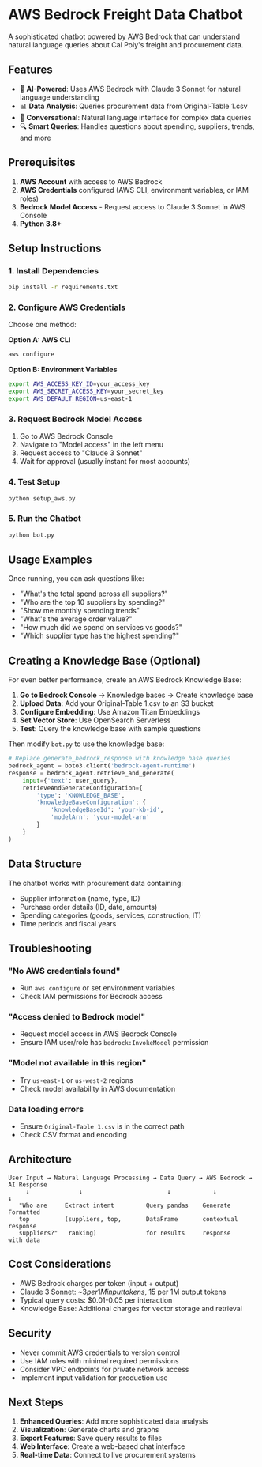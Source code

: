 # AWS Bedrock Freight Data Chatbot

A sophisticated chatbot powered by AWS Bedrock that can understand natural language queries about Cal Poly's freight and procurement data.

## Features

- 🤖 **AI-Powered**: Uses AWS Bedrock with Claude 3 Sonnet for natural language understanding
- 📊 **Data Analysis**: Queries procurement data from Original-Table 1.csv
- 💬 **Conversational**: Natural language interface for complex data queries
- 🔍 **Smart Queries**: Handles questions about spending, suppliers, trends, and more

## Prerequisites

1. **AWS Account** with access to AWS Bedrock
2. **AWS Credentials** configured (AWS CLI, environment variables, or IAM roles)
3. **Bedrock Model Access** - Request access to Claude 3 Sonnet in AWS Console
4. **Python 3.8+**

## Setup Instructions

### 1. Install Dependencies
```bash
pip install -r requirements.txt
```

### 2. Configure AWS Credentials
Choose one method:

**Option A: AWS CLI**
```bash
aws configure
```

**Option B: Environment Variables**
```bash
export AWS_ACCESS_KEY_ID=your_access_key
export AWS_SECRET_ACCESS_KEY=your_secret_key
export AWS_DEFAULT_REGION=us-east-1
```

### 3. Request Bedrock Model Access
1. Go to AWS Bedrock Console
2. Navigate to "Model access" in the left menu
3. Request access to "Claude 3 Sonnet"
4. Wait for approval (usually instant for most accounts)

### 4. Test Setup
```bash
python setup_aws.py
```

### 5. Run the Chatbot
```bash
python bot.py
```

## Usage Examples

Once running, you can ask questions like:

- "What's the total spend across all suppliers?"
- "Who are the top 10 suppliers by spending?"
- "Show me monthly spending trends"
- "What's the average order value?"
- "How much did we spend on services vs goods?"
- "Which supplier type has the highest spending?"

## Creating a Knowledge Base (Optional)

For even better performance, create an AWS Bedrock Knowledge Base:

1. **Go to Bedrock Console** → Knowledge bases → Create knowledge base
2. **Upload Data**: Add your Original-Table 1.csv to an S3 bucket
3. **Configure Embedding**: Use Amazon Titan Embeddings
4. **Set Vector Store**: Use OpenSearch Serverless
5. **Test**: Query the knowledge base with sample questions

Then modify `bot.py` to use the knowledge base:
```python
# Replace generate_bedrock_response with knowledge base queries
bedrock_agent = boto3.client('bedrock-agent-runtime')
response = bedrock_agent.retrieve_and_generate(
    input={'text': user_query},
    retrieveAndGenerateConfiguration={
        'type': 'KNOWLEDGE_BASE',
        'knowledgeBaseConfiguration': {
            'knowledgeBaseId': 'your-kb-id',
            'modelArn': 'your-model-arn'
        }
    }
)
```

## Data Structure

The chatbot works with procurement data containing:
- Supplier information (name, type, ID)
- Purchase order details (ID, date, amounts)
- Spending categories (goods, services, construction, IT)
- Time periods and fiscal years

## Troubleshooting

### "No AWS credentials found"
- Run `aws configure` or set environment variables
- Check IAM permissions for Bedrock access

### "Access denied to Bedrock model"
- Request model access in AWS Bedrock Console
- Ensure IAM user/role has `bedrock:InvokeModel` permission

### "Model not available in this region"
- Try `us-east-1` or `us-west-2` regions
- Check model availability in AWS documentation

### Data loading errors
- Ensure `Original-Table 1.csv` is in the correct path
- Check CSV format and encoding

## Architecture

```
User Input → Natural Language Processing → Data Query → AWS Bedrock → AI Response
     ↓              ↓                        ↓            ↓           ↓
   "Who are     Extract intent         Query pandas    Generate      Formatted
   top          (suppliers, top,       DataFrame       contextual    response
   suppliers?"   ranking)              for results     response      with data
```

## Cost Considerations

- AWS Bedrock charges per token (input + output)
- Claude 3 Sonnet: ~$3 per 1M input tokens, ~$15 per 1M output tokens
- Typical query costs: $0.01-0.05 per interaction
- Knowledge Base: Additional charges for vector storage and retrieval

## Security

- Never commit AWS credentials to version control
- Use IAM roles with minimal required permissions
- Consider VPC endpoints for private network access
- Implement input validation for production use

## Next Steps

1. **Enhanced Queries**: Add more sophisticated data analysis
2. **Visualization**: Generate charts and graphs
3. **Export Features**: Save query results to files
4. **Web Interface**: Create a web-based chat interface
5. **Real-time Data**: Connect to live procurement systems